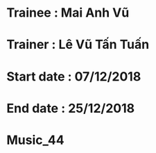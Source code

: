 # Trainee : Mai Anh Vũ
# Trainer : Lê Vũ Tấn Tuấn
# Start date : 07/12/2018
# End date : 25/12/2018
# Music_44
